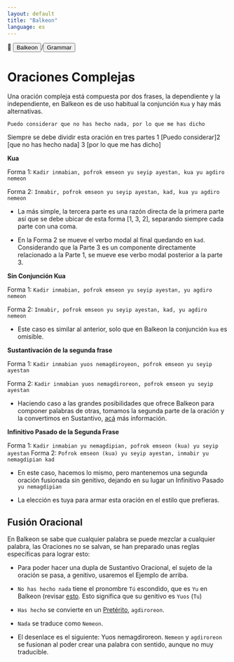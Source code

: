 ```yaml
---
layout: default
title: "Balkeon"
language: es
---
```


📂 <button class="button-16" role="button" onclick="location.href='../../index'">Balkeon</button>/<button class="button-16" role="button" onclick="location.href='../index'">Grammar</button>

# Oraciones Complejas

Una oración compleja está compuesta por dos frases, la dependiente y la independiente, en Balkeon es de uso habitual la conjunción `Kua` y hay más alternativas.

`Puedo considerar que no has hecho nada, por lo que me has dicho`

Siempre se debe dividir esta oración en tres partes 1 [Puedo considerar]2 [que no has hecho nada] 3 [por lo que me has dicho]

**Kua**

Forma 1: `Kadir inmabian, pofrok emseon yu seyip ayestan, kua yu agdiro nemeon`

Forma 2: `Inmabir, pofrok emseon yu seyip ayestan, kad, kua yu agdiro nemeon`

- La más simple, la tercera parte es una razón directa de la primera parte así que se debe ubicar de esta forma [1, 3, 2], separando siempre cada parte con una coma.

- En la Forma 2 se mueve el verbo modal al final quedando en `kad`. Considerando que la Parte 3 es un componente directamente relacionado a la Parte 1, se mueve ese verbo modal posterior a la parte 3.

**Sin Conjunción Kua**

Forma 1: `Kadir inmabian, pofrok emseon yu seyip ayestan, yu agdiro nemeon`

Forma 2: `Inmabir, pofrok emseon yu seyip ayestan, kad, yu agdiro nemeon`

- Este caso es similar al anterior, solo que en Balkeon la conjunción `kua` es omisible.

**Sustantivación de la segunda frase**

Forma 1: `Kadir inmabian yuos nemagdiroyeon, pofrok emseon yu seyip ayestan`

Forma 2: `Kadir inmabian yuos nemagdiroreon, pofrok emseon yu seyip ayestan`

- Haciendo caso a las grandes posibilidades que ofrece Balkeon para componer palabras de otras, tomamos la segunda parte de la oración y la convertimos en Sustantivo, [acá](#fusión-oracional) más información.

**Infinitivo Pasado de la Segunda Frase**

Forma 1: `Kadir inmabian yu nemagdipian, pofrok emseon (kua) yu seyip ayestan`
Forma 2: `Pofrok emseon (kua) yu seyip ayestan, inmabir yu nemagdipian kad`

- En este caso, hacemos lo mismo, pero mantenemos una segunda oración fusionada sin genitivo, dejando en su lugar un Infinitivo Pasado `yu nemagdipian`

- La elección es tuya para armar esta oración en el estilo que prefieras.

## Fusión Oracional

En Balkeon se sabe que cualquier palabra se puede mezclar a cualquier palabra, las Oraciones no se salvan, se han preparado unas reglas específicas para lograr esto:

- Para poder hacer una dupla de Sustantivo Oracional, el sujeto de la oración se pasa, a genitivo, usaremos el Ejemplo de arriba.

- `No has hecho nada` tiene el pronombre `Tú` escondido, que es `Yu` en Balkeon (revisar [esto](../../grammar/sentencewords/#pronombres-personales). Esto significa que su genitivo es `Yuos` (`Tu`)
- `Has hecho` se convierte en un [Pretérito](../../grammar/words/#pretéritos), `agdiroreon`.
- `Nada` se traduce como `Nemeon`.

- El desenlace es el siguiente: Yuos nemagdiroreon. `Nemeon` y `agdiroreon` se fusionan al poder crear una palabra con sentido, aunque no muy traducible.
